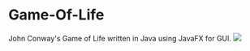 # Game-Of-Life
 John Conway's Game of Life written in Java using JavaFX for GUI.
![](d5fb6042d0537041d546f700c60afe7e.gif)
